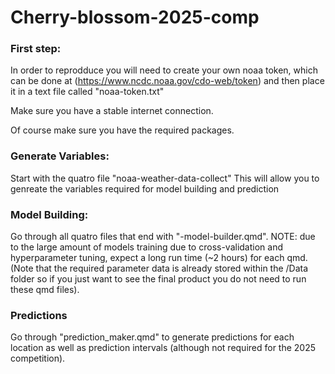 # Cherry-blossom-2025-comp

### First step:

In order to reprodduce you will need to create your own noaa token, which can be done at (https://www.ncdc.noaa.gov/cdo-web/token) and then place it in a text file called "noaa-token.txt"  

Make sure you have a stable internet connection.

Of course make sure you have the required packages.

### Generate Variables:

Start with the quatro file "noaa-weather-data-collect" This will allow you to genreate the variables required for model building and prediction

### Model Building:

Go through all quatro files that end with "-model-builder.qmd". NOTE: due to the large amount of models training due to cross-validation and hyperparameter tuning, expect a long run time (~2 hours) for each qmd. (Note that the required parameter data is already stored within the /Data folder so if you just want to see the final product you do not need to run these qmd files).

### Predictions

Go through "prediction_maker.qmd" to generate predictions for each location as well as prediction intervals (although not required for the 2025 competition).
